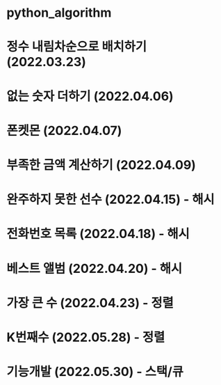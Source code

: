 # python_algorithm
# 정수 내림차순으로 배치하기 (2022.03.23)
# 없는 숫자 더하기 (2022.04.06)
# 폰켓몬 (2022.04.07)
# 부족한 금액 계산하기 (2022.04.09)
# 완주하지 못한 선수 (2022.04.15) - 해시
# 전화번호 목록 (2022.04.18) - 해시
# 베스트 앨범 (2022.04.20) - 해시
# 가장 큰 수 (2022.04.23) - 정렬
# K번째수 (2022.05.28) - 정렬
# 기능개발 (2022.05.30) - 스택/큐
